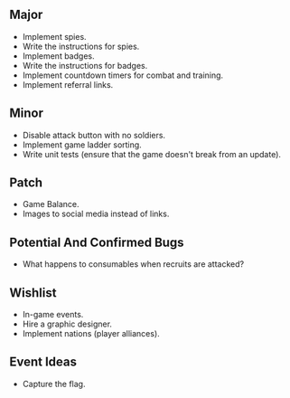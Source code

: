 Major
---

* Implement spies.
* Write the instructions for spies.
* Implement badges.
* Write the instructions for badges.
* Implement countdown timers for combat and training.
* Implement referral links.

Minor
---

* Disable attack button with no soldiers.
* Implement game ladder sorting.
* Write unit tests (ensure that the game doesn't break from an update).

Patch
---

* Game Balance.
* Images to social media instead of links.

Potential And Confirmed Bugs
---

* What happens to consumables when recruits are attacked?

Wishlist
---

* In-game events.
* Hire a graphic designer.
* Implement nations (player alliances).

Event Ideas
---

* Capture the flag.

